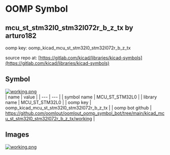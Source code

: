 # OOMP Symbol  
## mcu_st_stm32l0_stm32l072r_b_z_tx  by arturo182  
  
oomp key: oomp_kicad_mcu_st_stm32l0_stm32l072r_b_z_tx  
  
source repo at: [https://gitlab.com/kicad/libraries/kicad-symbols](https://gitlab.com/kicad/libraries/kicad-symbols)  
## Symbol  
  
[![working.png](working_600.png)](working.png)  
| name | value | 
| --- | --- | 
| symbol name | MCU_ST_STM32L0 | 
| library name | MCU_ST_STM32L0 | 
| oomp key | oomp_kicad_mcu_st_stm32l0_stm32l072r_b_z_tx | 
| oomp bot github | https://github.com/oomlout/oomlout_oomp_symbol_bot/tree/main/kicad_mcu_st_stm32l0_stm32l072r_b_z_tx/working | 
## Images  
  
[![working.png](working_140.png)](working.png)  
